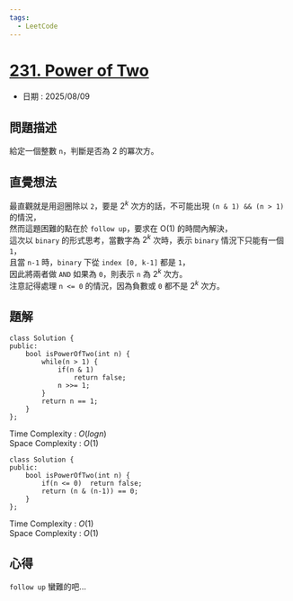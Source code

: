 ```yaml
---
tags:
  - LeetCode
---
```


# [231. Power of Two](https://leetcode.com/problems/power-of-two/description/)  

+ 日期 : 2025/08/09  

## 問題描述  

給定一個整數 `n`，判斷是否為 2 的冪次方。  

## 直覺想法  

最直觀就是用迴圈除以 `2`，要是 $2^k$ 次方的話，不可能出現 `(n & 1) && (n > 1)` 的情況，  
然而這題困難的點在於 `follow up`，要求在 O(1) 的時間內解決，  
這次以 `binary` 的形式思考，當數字為 $2^k$ 次時，表示 `binary` 情況下只能有一個 `1`，  
且當 `n-1` 時，`binary` 下從 `index [0, k-1]` 都是 `1`，  
因此將兩者做 `AND` 如果為 `0`，則表示 `n` 為 $2^k$ 次方。  
注意記得處理 `n <= 0` 的情況，因為負數或 `0` 都不是 $2^k$ 次方。  

## 題解  

```cpp=
class Solution {
public:
    bool isPowerOfTwo(int n) {
        while(n > 1) {
            if(n & 1)
                return false;
            n >>= 1;
        }
        return n == 1;
    }
};
```

Time Complexity : $O(logn)$  
Space Complexity : $O(1)$  

```cpp=
class Solution {
public:
    bool isPowerOfTwo(int n) {
        if(n <= 0)  return false;
        return (n & (n-1)) == 0;
    }
};
```

Time Complexity : $O(1)$  
Space Complexity : $O(1)$  

## 心得  

`follow up` 蠻難的吧...  
